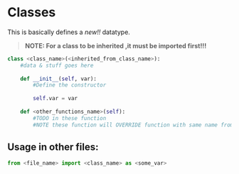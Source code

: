 # Classes
This is basically defines a _new!!_ datatype.  

>**NOTE: For a class to be inherited ,it must be imported first!!!**

```python
class <class_name>(<inherited_from_class_name>):
	#data & stuff goes here
	
	def __init__(self, var):
		#Define the constructor
		
		self.var = var
	
	def <other_functions_name>(self):
		#TODO in these function
		#NOTE these function will OVERRIDE function with same name from parent class!!
```

## Usage in other files:
```python
from <file_name> import <class_name> as <some_var>
```
